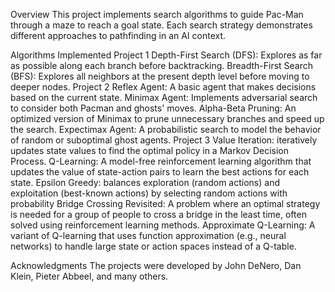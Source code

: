 Overview
This project implements search algorithms to guide Pac-Man through a maze to reach a goal state. Each search strategy demonstrates different approaches to pathfinding in an AI context.

Algorithms Implemented
Project 1
Depth-First Search (DFS): Explores as far as possible along each branch before backtracking.
Breadth-First Search (BFS): Explores all neighbors at the present depth level before moving to deeper nodes.
Project 2
Reflex Agent: A basic agent that makes decisions based on the current state.
Minimax Agent: Implements adversarial search to consider both Pacman and ghosts' moves.
Alpha-Beta Pruning: An optimized version of Minimax to prune unnecessary branches and speed up the search.
Expectimax Agent: A probabilistic search to model the behavior of random or suboptimal ghost agents.
Project 3
Value Iteration: iteratively updates state values to find the optimal policy in a Markov Decision Process.
Q-Learning: A model-free reinforcement learning algorithm that updates the value of state-action pairs to learn the best actions for each state.
Epsilon Greedy: balances exploration (random actions) and exploitation (best-known actions) by selecting random actions with probability 
Bridge Crossing Revisited: A problem where an optimal strategy is needed for a group of people to cross a bridge in the least time, often solved using reinforcement learning methods.
Approximate Q-Learning: A variant of Q-learning that uses function approximation (e.g., neural networks) to handle large state or action spaces instead of a Q-table.


Acknowledgments
The projects were developed by John DeNero, Dan Klein, Pieter Abbeel, and many others.

